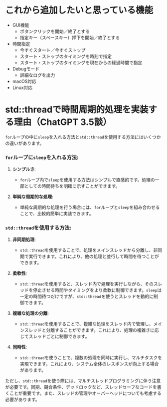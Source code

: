 # 


# これから追加したいと思っている機能
* GUI機能
  * ボタンクリックを開始／終了とする
  * 指定キー（スペースキー）押下を開始／終了とする
* 時間指定
  * 今すぐスタート／今すぐストップ
  * スタート・ストップのタイミングを時刻で指定
  * スタート・ストップのタイミングを現在からの経過時間で指定
* Debugモード
  * 詳細なログを出力
* macOS対応
* Linux対応

# std::threadで時間周期的処理を実装する理由（ChatGPT 3.5談）
`for`ループの中に`sleep`を入れる方法と`std::thread`を使用する方法にはいくつかの違いがあります。

### `for`ループに`sleep`を入れる方法:

1. **シンプルさ**:
   - `for`ループ内で`sleep`を使用する方法はシンプルで直感的です。処理の一部としての時間待ちを明確に示すことができます。

2. **単純な周期的な処理**:
   - 単純な周期的な処理を行う場合には、`for`ループと`sleep`を組み合わせることで、比較的簡単に実装できます。

### `std::thread`を使用する方法:

1. **非同期処理**:
   - `std::thread`を使用することで、処理をメインスレッドから分離し、非同期で実行できます。これにより、他の処理と並行して時間を待つことができます。

2. **柔軟性**:
   - `std::thread`を使用すると、スレッド内で処理を実行しながら、そのスレッドを停止させる時間やタイミングをより柔軟に制御できます。`sleep`は一定の時間待つだけですが、`std::thread`を使うとスレッドを動的に制御できます。

3. **複雑な処理の分離**:
   - `std::thread`を使用することで、複雑な処理をスレッド内で管理し、メインスレッドと分離することができます。これにより、処理の複雑さに応じてスレッドごとに制御できます。

4. **同時性**:
   - `std::thread`を使うことで、複数の処理を同時に実行し、マルチタスクを実現できます。これにより、システム全体のレスポンスが向上する場合があります。

ただし、`std::thread`を使う際には、マルチスレッドプログラミングに伴う注意が必要です。同期、競合条件、デッドロックなど、スレッドセーフなコードを書くことが重要です。また、スレッドの管理やオーバーヘッドについても考慮する必要があります。